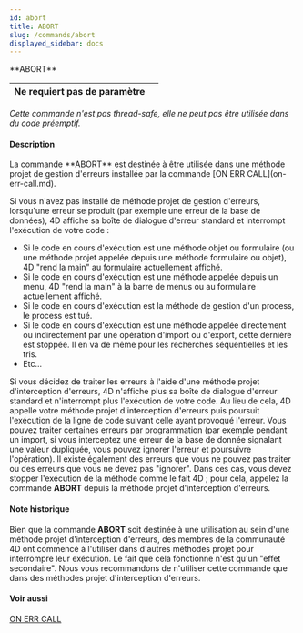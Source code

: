 ```yaml
---
id: abort
title: ABORT
slug: /commands/abort
displayed_sidebar: docs
---
```


<!--REF #_command_.ABORT.Syntax-->**ABORT**<!-- END REF-->
<!--REF #_command_.ABORT.Params-->
| Ne requiert pas de paramètre |  |
| --- | --- |

<!-- END REF-->

*Cette commande n'est pas thread-safe, elle ne peut pas être utilisée dans du code préemptif.*


#### Description 

<!--REF #_command_.ABORT.Summary-->La commande **ABORT** est destinée à être utilisée dans une méthode projet de gestion d'erreurs installée par la commande [ON ERR CALL](on-err-call.md).<!-- END REF--> 

Si vous n'avez pas installé de méthode projet de gestion d'erreurs, lorsqu'une erreur se produit (par exemple une erreur de la base de données), 4D affiche sa boîte de dialogue d'erreur standard et interrompt l'exécution de votre code :

* Si le code en cours d'exécution est une méthode objet ou formulaire (ou une méthode projet appelée depuis une méthode formulaire ou objet), 4D "rend la main" au formulaire actuellement affiché.
* Si le code en cours d'exécution est une méthode appelée depuis un menu, 4D "rend la main" à la barre de menus ou au formulaire actuellement affiché.
* Si le code en cours d'exécution est la méthode de gestion d'un process, le process est tué.
* Si le code en cours d'exécution est une méthode appelée directement ou indirectement par une opération d'import ou d'export, cette dernière est stoppée. Il en va de même pour les recherches séquentielles et les tris.
* Etc...

Si vous décidez de traiter les erreurs à l'aide d'une méthode projet d'interception d'erreurs, 4D n'affiche plus sa boîte de dialogue d'erreur standard et n'interrompt plus l'exécution de votre code. Au lieu de cela, 4D appelle votre méthode projet d'interception d'erreurs puis poursuit l'exécution de la ligne de code suivant celle ayant provoqué l'erreur. Vous pouvez traiter certaines erreurs par programmation (par exemple pendant un import, si vous interceptez une erreur de la base de donnée signalant une valeur dupliquée, vous pouvez ignorer l'erreur et poursuivre l'opération). Il existe également des erreurs que vous ne pouvez pas traiter ou des erreurs que vous ne devez pas "ignorer". Dans ces cas, vous devez stopper l'exécution de la méthode comme le fait 4D ; pour cela, appelez la commande **ABORT** depuis la méthode projet d'interception d'erreurs.

#### Note historique 

Bien que la commande **ABORT** soit destinée à une utilisation au sein d'une méthode projet d'interception d'erreurs, des membres de la communauté 4D ont commencé à l'utiliser dans d'autres méthodes projet pour interrompre leur exécution. Le fait que cela fonctionne n'est qu'un "effet secondaire". Nous vous recommandons de n'utiliser cette commande que dans des méthodes projet d'interception d'erreurs.

#### Voir aussi 

[ON ERR CALL](on-err-call.md)  